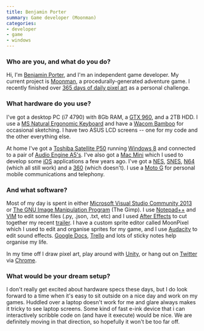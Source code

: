 ```yaml
---
title: Benjamin Porter
summary: Game developer (Moonman)
categories:
- developer
- game
- windows
---
```


### Who are you, and what do you do?

Hi, I'm [Benjamin Porter](https://twitter.com/eigenbom "Benjamin's Twitter account."), and I'm an independent game developer. My current project is [Moonman][], a procedurally-generated adventure game. I recently finished over [365 days of daily pixel art](https://medium.com/@eigenbom/365-days-of-pixel-art-f6131f280537 "Benjamin's article about his pixel art challenge.") as a personal challenge.

### What hardware do you use?

I've got a desktop PC (i7 4790) with 8Gb RAM, a [GTX 960][geforce-gtx-960], and a 2TB HDD. I use a [MS Natural Ergonomic Keyboard][natural-ergonomic-keyboard-4000] and have a [Wacom Bamboo][bamboo] for occasional sketching. I have two ASUS LCD screens -- one for my code and the other everything else.

At home I've got a [Toshiba Satellite P50][satellite-p50] running [Windows 8][windows-8] and connected to a pair of [Audio Engine A5's][a5-plus]. I've also got a [Mac Mini][mac-mini] which I used to develop some [iOS][] applications a few years ago. I've got a [NES][], [SNES][], [N64][] (which all still work) and a [360][xbox-360] (which doesn't). I use a [Moto G][moto-g] for personal mobile communications and telephony.

### And what software?

Most of my day is spent in either [Microsoft Visual Studio Community 2013][visual-studio-community] or [The GNU Image Manipulation Program][gimp] (The Gimp). I use [Notepad++][notepad-plusplus] and [VIM][] to edit some files (.py, .json, .txt, etc) and I used [After Effects][after-effects] to cut together my recent [trailer](https://www.youtube.com/watch?v=9N1IYcloz3E "The Moonman trailer on YouTube."). I have a custom sprite editor called MoonPixel which I used to edit and organise sprites for my game, and I use [Audacity][] to edit sound effects. [Google Docs][google-docs], [Trello][] and lots of sticky notes help organise my life.

In my time off I draw pixel art, play around with [Unity][], or hang out on [Twitter][] via [Chrome][].

### What would be your dream setup?

I don't really get excited about hardware specs these days, but I do look forward to a time when it's easy to sit outside on a nice day and work on my games. Huddled over a laptop doesn't work for me and glare always makes it tricky to see laptop screens. Some kind of fast e-ink device that i can interactively scribble code on (and have it execute) would be nice. We are definitely moving in that direction, so hopefully it won't be too far off.

[a5-plus]: https://audioengineusa.com/Store/A5-plus-B-Powered-Speakers "Powered speakers."
[bamboo]: https://www.wacom.com/en/us/bamboo "Smaller pen/multi-touch tablets."
[geforce-gtx-960]: https://www.geforce.com/hardware/desktop-gpus/geforce-gtx-960 "A graphics card."
[mac-mini]: https://www.apple.com/mac-mini/ "A small desktop computer."
[moto-g]: https://www.motorola.com.au/consumers/Moto-G/moto-g-AU-EN,en_AU,pd.html "An Android-based smartphone."
[n64]: https://en.wikipedia.org/wiki/Nintendo_64 "A 64-bit gaming console."
[natural-ergonomic-keyboard-4000]: http://www.microsoft.com/hardware/en-us/p/natural-ergonomic-keyboard-4000 "An ergonomic USB-based keyboard."
[nes]: https://en.wikipedia.org/wiki/Nintendo_Entertainment_System "A video game console."
[satellite-p50]: http://www.toshiba.com/us/computers/laptops/satellite/P50 "A PC laptop with a 15.6 inch 4K touchscreen."
[snes]: https://en.wikipedia.org/wiki/Super_Nintendo_Entertainment_System "A 16-bit video game console."
[xbox-360]: http://www.xbox.com:80/en-US/Xbox360 "A gaming console."
[after-effects]: https://www.adobe.com/products/aftereffects.html "Motion graphics and video editing software."
[audacity]: https://sourceforge.net/projects/audacity/ "An open-source, cross-platform audio editor."
[chrome]: https://www.google.com/intl/en/chrome/browser/ "A WebKit-based browser, where each tab runs in its own thread."
[gimp]: https://www.gimp.org/ "An open-source image editor."
[google-docs]: https://en.wikipedia.org/wiki/Google_Docs "A web-based office suite."
[ios]: https://www.apple.com/ios/ios-10/ "A mobile operating system."
[moonman]: https://moonman.io/ "A procedurally generated space adventure game."
[notepad-plusplus]: https://notepad-plus-plus.org/ "A free text/code editor for Windows."
[trello]: https://trello.com/ "A project management service."
[twitter]: https://twitter.com/ "An online micro-blogging platform."
[unity]: https://unity3d.com/unity/ "A cross-platform game development tool."
[vim]: http://www.vim.org/ "A command-line text editor."
[visual-studio-community]: https://www.visualstudio.com/en-us/products/visual-studio-community-vs "A software development IDE."
[windows-8]: https://en.wikipedia.org/wiki/Windows_8 "An operating system for PC and tablet computers."
